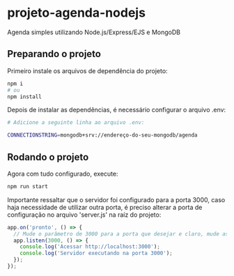 # projeto-agenda-nodejs
Agenda simples utilizando Node.js/Express/EJS e MongoDB

## Preparando o projeto
Primeiro instale os arquivos de dependência do projeto:
```bash
npm i
# ou
npm install
```

Depois de instalar as dependências, é necessário configurar o arquivo .env:

```bash
# Adicione a seguinte linha ao arquivo .env:

CONNECTIONSTRING=mongodb+srv://endereço-do-seu-mongodb/agenda

```

## Rodando o projeto

Agora com tudo configurado, execute:

```bash
npm run start
```

Importante ressaltar que o servidor foi configurado para a porta 3000, caso haja necessidade de utilizar outra porta, é preciso alterar a porta de configuração no arquivo 'server.js' na raíz do projeto:

```js
app.on('pronto', () => {
  // Mude o parâmetro de 3000 para a porta que desejar e claro, mude as do console também.
  app.listen(3000, () => {
    console.log('Acessar http://localhost:3000');
    console.log('Servidor executando na porta 3000');
  });
});
```